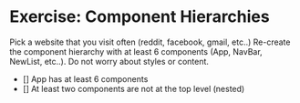 # Exercise: Component Hierarchies

Pick a website that you visit often (reddit, facebook, gmail, etc..) Re-create the component hierarchy
with at least 6 components (App, NavBar, NewList, etc..). Do not worry about styles or content.

- [] App has at least 6 components
- [] At least two components are not at the top level (nested)

